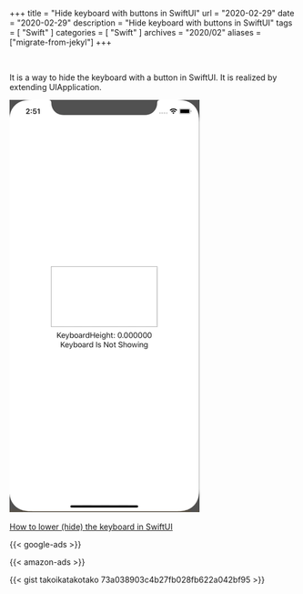 +++
title =  "Hide keyboard with buttons in SwiftUI"
url = "2020-02-29"
date = "2020-02-29"
description = "Hide keyboard with buttons in SwiftUI"
tags = [
    "Swift"
]
categories = [
    "Swift"
]
archives = "2020/02"
aliases = ["migrate-from-jekyl"]
+++

<br>

It is a way to hide the keyboard with a button in SwiftUI.
It is realized by extending UIApplication.

![HideKeyboard](1.gif)

[How to lower (hide) the keyboard in SwiftUI](https://qiita.com/Riscait/items/8e76182d8b4c2def0953)

<!-- Google Ads -->
{{< google-ads >}}

<!-- Amazon Ads -->
{{< amazon-ads >}}

{{< gist takoikatakotako 73a038903c4b27fb028fb622a042bf95 >}}
